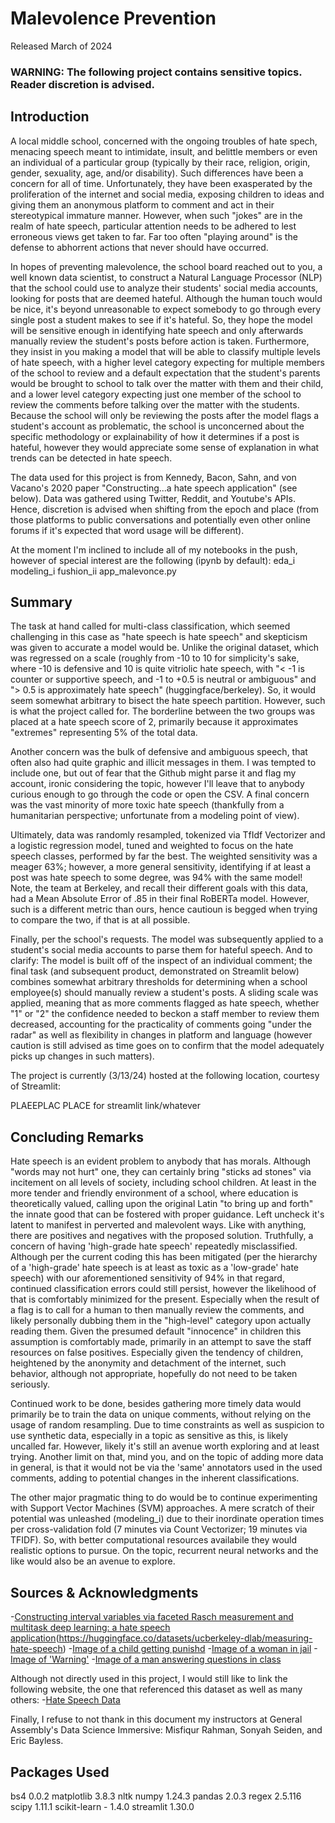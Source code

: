 # Malevolence Prevention
Released March of 2024

### WARNING: The following project contains sensitive topics. Reader discretion is advised.

## Introduction

A local middle school, concerned with the ongoing troubles of hate spech, menacing speech meant to intimidate, insult, and belittle members or even an individual of a particular group (typically by their race, religion, origin, gender, sexuality, age, and/or disability). Such differences have been a concern for all of time. Unfortunately, they have been exasperated by the proliferation of the internet and social media, exposing children to ideas and giving them an anonymous platform to comment and act in their stereotypical immature manner. However, when such "jokes" are in the realm of hate speech, particular attention needs to be adhered to lest erroneous views get taken to far. Far too often "playing around" is the defense to abhorrent actions that never should have occurred.

In hopes of preventing malevolence, the school board reached out to you, a well known data scientist, to construct a Natural Language Processor (NLP) that the school could use to analyze their students' social media accounts, looking for posts that are deemed hateful. Although the human touch would be nice, it's beyond unreasonable to expect somebody to go through every single post a student makes to see if it's hateful. So, they hope the model will be sensitive enough in identifying hate speech and only afterwards manually review the student's posts before action is taken. Furthermore, they insist in you making a model that will be able to classify multiple levels of hate speech, with a higher level category expecting for multiple members of the school to review and a default expectation that the student's parents would be brought to school to talk over the matter with them and their child, and a lower level category expecting just one member of the school to review the comments before talking over the matter with the students. Because the school will only be reviewing the posts after the model flags a student's account as problematic, the school is unconcerned about the specific methodology or explainability of how it determines if a post is hateful, however they would appreciate some sense of explanation in what trends can be detected in hate speech.

The data used for this project is from Kennedy, Bacon, Sahn, and von Vacano's 2020 paper "Constructing...a hate speech application" (see below). Data was gathered using Twitter, Reddit, and Youtube's APIs. Hence, discretion is advised when shifting from the epoch and place (from those platforms to public conversations and potentially even other online forums if it's expected that word usage will be different).

At the moment I'm inclined to include all of my notebooks in the push, however of special interest are the following (ipynb by default):
eda_i
modeling_i
fushion_ii
app_malevonce.py

## Summary

The task at hand called for multi-class classification, which seemed challenging in this case as "hate speech is hate speech" and skepticism was given to accurate a model would be. Unlike the original dataset, which was regressed on a scale (roughly from -10 to 10 for simplicity's sake, where -10 is defensive and 10 is quite vitriolic hate speech, with "< -1 is counter or supportive speech, and -1 to +0.5 is neutral or ambiguous" and "> 0.5 is approximately hate speech" (huggingface/berkeley). So, it would seem somewhat arbitrary to bisect the hate speech partition. However, such is what the project called for. The borderline between the two groups was placed at a hate speech score of 2, primarily because it approximates "extremes" representing 5% of the total data.

Another concern was the bulk of defensive and ambiguous speech, that often also had quite graphic and illicit messages in them. I was tempted to include one, but out of fear that the Github might parse it and flag my account, ironic considering the topic, however I'll leave that to anybody curious enough to go through the code or open the CSV. A final concern was the vast minority of more toxic hate speech (thankfully from a humanitarian perspective; unfortunate from a modeling point of view).

Ultimately, data was randomly resampled, tokenized via TfIdf Vectorizer and a logistic regression model, tuned and weighted to focus on the hate speech classes, performed by far the best. The weighted sensitivity was a meager 63%; however, a more general sensitivity, identifying if at least a post was hate speech to some degree, was 94% with the same model! Note, the team at Berkeley, and recall their different goals with this data, had a Mean Absolute Error of .85 in their final RoBERTa model. However, such is a different metric than ours, hence cautioun is begged when trying to compare the two, if that is at all possible.

Finally, per the school's requests. The model was subsequently applied to a student's social media accounts to parse them for hateful speech. And to clarify: The model is built off of the inspect of an individual comment; the final task (and subsequent product, demonstrated on Streamlit below) combines somewhat arbitrary thresholds for determining when a school employee(s) should manually review a student's posts. A sliding scale was applied, meaning that as more comments flagged as hate speech, whether "1" or "2" the confidence needed to beckon a staff member to review them decreased, accounting for the practicality of comments going "under the radar" as well as flexibility in changes in platform and language (however caution is still advised as time goes on to confirm that the model adequately picks up changes in such matters).

The project is currently (3/13/24) hosted at the following location, courtesy of Streamlit:

PLAEEPLAC PLACE for streamlit link/whatever

## Concluding Remarks

Hate speech is an evident problem to anybody that has morals. Although "words may not hurt" one, they can certainly bring "sticks ad stones" via incitement on all levels of society, including school children. At least in the more tender and friendly environment of a school, where education is theoretically valued, calling upon the original Latin "to bring up and forth" the innate good that can be fostered with proper guidance. Left uncheck it's latent to manifest in perverted and malevolent ways. Like with anything, there are positives and negatives with the proposed solution. Truthfully, a concern of having 'high-grade hate speech' repeatedly misclassified. Although per the current coding this has been mitigated (per the hierarchy of a 'high-grade' hate speech is at least as toxic as a 'low-grade' hate speech) with our aforementioned sensitivity of 94% in that regard, continued classification errors could still persist, however the likelihood of that is comfortably minimized for the present. Especially when the result of a flag is to call for a human to then manually review the comments, and likely personally dubbing them in the "high-level" category upon actually reading them. Given the presumed default "innocence" in children this assumption is comfortably made, primarily in an attempt to save the staff resources on false positives. Especially given the tendency of children, heightened by the anonymity and detachment of the internet, such behavior, although not appropriate, hopefully do not need to be taken seriously.

Continued work to be done, besides gathering more timely data would primarily be to train the data on unique comments, without relying on the usage of random resampling. Due to time constraints as well as suspicion to use synthetic data, especially in a topic as sensitive as this, is likely uncalled far. However, likely it's still an avenue worth exploring and at least trying. Another limit on that, mind you, and on the topic of adding more data in general, is that it would not be via the 'same' annotators used in the used comments, adding to potential changes in the inherent classifications.

The other major pragmatic thing to do would be to continue experimenting with Support Vector Machines (SVM) approaches. A mere scratch of their potential was unleashed (modeling_i) due to their inordinate operation times per cross-validation fold (7 minutes via Count Vectorizer; 19 minutes via TFIDF). So, with better computational resources availabile they would realistic options to pursue. On the topic, recurrent neural networks and the like would also be an avenue to explore.

## Sources & Acknowledgments

-[Constructing interval variables via faceted Rasch measurement and multitask deep learning: a hate speech application](https://arxiv.org/abs/2009.10277)(https://huggingface.co/datasets/ucberkeley-dlab/measuring-hate-speech)
-[Image of a child getting punishd](https://medium.com/@sonali.srijan.13/mommy-the-teacher-hit-me-my-experiences-with-corporal-punishment-a41f7b1ce101)
-[Image of a woman in jail](https://www.thecut.com/2016/08/incarcerated-women-held-in-jail.html)
-[Image of 'Warning'](https://www.google.com/url?sa=i&url=https%3A%2F%2Fstock.adobe.com%2Fimages%2Fwarning-viewer-discretion-is-advised-text-sign-video-photo-content-post-black-background%2F426406049&psig=AOvVaw00KDgMSKPuQdJYZn7CkCCT&ust=1710350311121000&source=images&cd=vfe&opi=89978449&ved=0CBMQjRxqFwoTCMDYiced74QDFQAAAAAdAAAAABAE)
-[Image of a man answering questions in class](https://st2.depositphotos.com/1037987/10994/i/950/depositphotos_109949170-stock-photo-kids-raising-hands-to-answer.jpg)

Although not directly used in this project, I would still like to link the following website, the one that referenced this dataset as well as many others:
-[Hate Speech Data](https://hatespeechdata.com/)

Finally, I refuse to not thank in this document my instructors at General Assembly's Data Science Immersive: Misfiqur Rahman, Sonyah Seiden, and Eric Bayless.

## Packages Used

bs4 0.0.2
matplotlib 3.8.3
nltk
numpy 1.24.3
pandas 2.0.3
regex 2.5.116
scipy 1.11.1
scikit-learn - 1.4.0
streamlit 1.30.0
